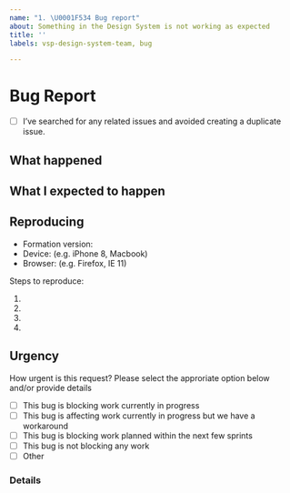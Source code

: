 ```yaml
---
name: "1. \U0001F534 Bug report"
about: Something in the Design System is not working as expected
title: ''
labels: vsp-design-system-team, bug

---
```


# Bug Report

- [ ] I’ve searched for any related issues and avoided creating a duplicate issue.

## What happened

<!--
  Describe in detail what went wrong; screenshots, videos, or gifs are strongly encouraged
-->

## What I expected to happen

<!--
  What did you expect to happen?
-->


## Reproducing
- Formation version:
- Device: (e.g. iPhone 8, Macbook)
- Browser: (e.g. Firefox, IE 11)

Steps to reproduce:

1.
2.
3.
4.

## Urgency
How urgent is this request? Please select the approriate option below and/or provide details
- [ ] This bug is blocking work currently in progress
- [ ] This bug is affecting work currently in progress but we have a workaround
- [ ] This bug is blocking work planned within the next few sprints
- [ ] This bug is not blocking any work
- [ ] Other

### Details
